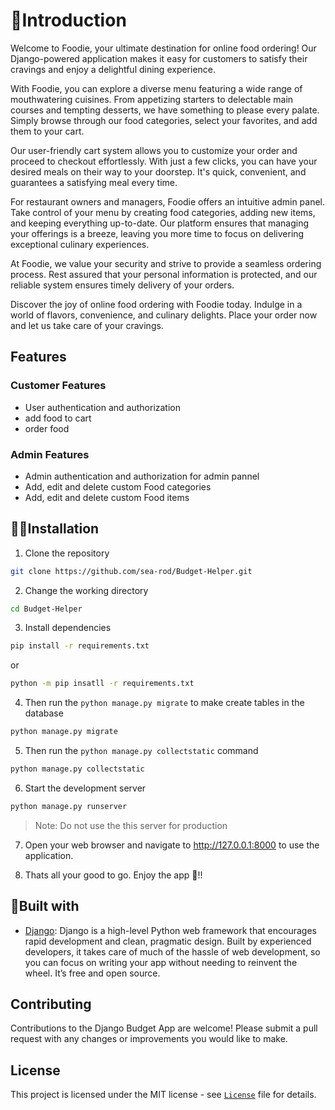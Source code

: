 # 👋Introduction
Welcome to Foodie, your ultimate destination for online food ordering! Our Django-powered application makes it easy for customers to satisfy their cravings and enjoy a delightful dining experience.

With Foodie, you can explore a diverse menu featuring a wide range of mouthwatering cuisines. From appetizing starters to delectable main courses and tempting desserts, we have something to please every palate. Simply browse through our food categories, select your favorites, and add them to your cart.

Our user-friendly cart system allows you to customize your order and proceed to checkout effortlessly. With just a few clicks, you can have your desired meals on their way to your doorstep. It's quick, convenient, and guarantees a satisfying meal every time.

For restaurant owners and managers, Foodie offers an intuitive admin panel. Take control of your menu by creating food categories, adding new items, and keeping everything up-to-date. Our platform ensures that managing your offerings is a breeze, leaving you more time to focus on delivering exceptional culinary experiences.

At Foodie, we value your security and strive to provide a seamless ordering process. Rest assured that your personal information is protected, and our reliable system ensures timely delivery of your orders.

Discover the joy of online food ordering with Foodie today. Indulge in a world of flavors, convenience, and culinary delights. Place your order now and let us take care of your cravings.
## Features
### Customer Features
- User authentication and authorization
- add food to cart
- order food
### Admin Features
- Admin authentication and authorization for admin pannel
- Add, edit and delete custom Food categories
- Add, edit and delete custom Food items


## 🏃‍♂️Installation
1. Clone the repository

``` bash
git clone https://github.com/sea-rod/Budget-Helper.git
```
2. Change the working directory
```bash
cd Budget-Helper
```
3. Install dependencies
```bash
pip install -r requirements.txt
```
or
```bash
python -m pip insatll -r requirements.txt 
```
4. Then run the `python manage.py migrate` to make create tables in the database
```bash
python manage.py migrate
```
5. Then run the `python manage.py collectstatic` command
```bash
python manage.py collectstatic
```
6. Start the development server
```bash
python manage.py runserver
```
>Note: Do not use the this server for production

7. Open your web browser and navigate to http://127.0.0.1:8000 to use the application.

8. Thats all your good to go. Enjoy the app 💖!!


## 🔨Built with
- [Django](https://www.djangoproject.com/): Django is a high-level Python web framework that encourages rapid development and clean, pragmatic design. Built by experienced developers, it takes care of much of the hassle of web development, so you can focus on writing your app without needing to reinvent the wheel. It’s free and open source.

## Contributing
Contributions to the Django Budget App are welcome! Please submit a pull request with any changes or improvements you would like to make.

## License
This project is licensed under the MIT license - see [`License`](LICENSE) file for details.